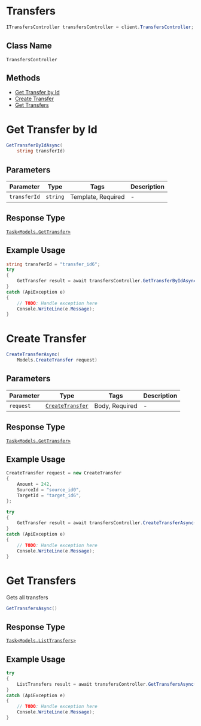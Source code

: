 # Transfers

```csharp
ITransfersController transfersController = client.TransfersController;
```

## Class Name

`TransfersController`

## Methods

* [Get Transfer by Id](../../doc/controllers/transfers.md#get-transfer-by-id)
* [Create Transfer](../../doc/controllers/transfers.md#create-transfer)
* [Get Transfers](../../doc/controllers/transfers.md#get-transfers)


# Get Transfer by Id

```csharp
GetTransferByIdAsync(
    string transferId)
```

## Parameters

| Parameter | Type | Tags | Description |
|  --- | --- | --- | --- |
| `transferId` | `string` | Template, Required | - |

## Response Type

[`Task<Models.GetTransfer>`](../../doc/models/get-transfer.md)

## Example Usage

```csharp
string transferId = "transfer_id6";
try
{
    GetTransfer result = await transfersController.GetTransferByIdAsync(transferId);
}
catch (ApiException e)
{
    // TODO: Handle exception here
    Console.WriteLine(e.Message);
}
```


# Create Transfer

```csharp
CreateTransferAsync(
    Models.CreateTransfer request)
```

## Parameters

| Parameter | Type | Tags | Description |
|  --- | --- | --- | --- |
| `request` | [`CreateTransfer`](../../doc/models/create-transfer.md) | Body, Required | - |

## Response Type

[`Task<Models.GetTransfer>`](../../doc/models/get-transfer.md)

## Example Usage

```csharp
CreateTransfer request = new CreateTransfer
{
    Amount = 242,
    SourceId = "source_id0",
    TargetId = "target_id6",
};

try
{
    GetTransfer result = await transfersController.CreateTransferAsync(request);
}
catch (ApiException e)
{
    // TODO: Handle exception here
    Console.WriteLine(e.Message);
}
```


# Get Transfers

Gets all transfers

```csharp
GetTransfersAsync()
```

## Response Type

[`Task<Models.ListTransfers>`](../../doc/models/list-transfers.md)

## Example Usage

```csharp
try
{
    ListTransfers result = await transfersController.GetTransfersAsync();
}
catch (ApiException e)
{
    // TODO: Handle exception here
    Console.WriteLine(e.Message);
}
```

